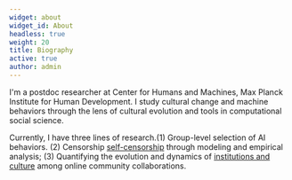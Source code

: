 ```yaml
---
widget: about
widget_id: About
headless: true
weight: 20
title: Biography
active: true
author: admin
---
```

I'm a postdoc researcher at Center for Humans and Machines, Max Planck Institute for Human Development. I study cultural change and machine behaviors through the lens of cultural evolution and tools in computational social science.

Currently, I have three lines of research.(1) Group-level selection of AI behaviors. (2) Censorship [self-censorship](https://chungqk5.wixsite.com/qiankunzhong/projects) through modeling and empirical analysis; (3) Quantifying the evolution and dynamics of [institutions and culture](https://chungqk5.wixsite.com/qiankunzhong/projects) among online community collaborations.
